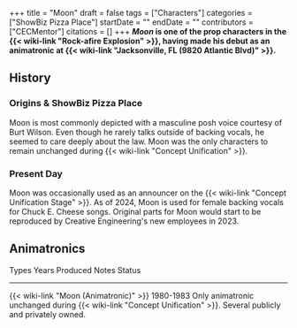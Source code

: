+++
title = "Moon"
draft = false
tags = ["Characters"]
categories = ["ShowBiz Pizza Place"]
startDate = ""
endDate = ""
contributors = ["CECMentor"]
citations = []
+++
***Moon* is one of the prop characters in the {{< wiki-link "Rock-afire Explosion" >}}, having made his debut as an animatronic at {{< wiki-link "Jacksonville, FL (9820 Atlantic Blvd)" >}}.**

## History

### Origins & ShowBiz Pizza Place

Moon is most commonly depicted with a masculine posh voice courtesy of Burt Wilson. Even though he rarely talks outside of backing vocals, he seemed to care deeply about the law. Moon was the only characters to remain unchanged during {{< wiki-link "Concept Unification" >}}.

### Present Day

Moon was occasionally used as an announcer on the {{< wiki-link "Concept Unification Stage" >}}. As of 2024, Moon is used for female backing vocals for Chuck E. Cheese songs. Original parts for Moon would start to be reproduced by Creative Engineering's new employees in 2023.

## Animatronics

  Types                                        Years Produced   Notes                                                                            Status
  -------------------------------------------- ---------------- -------------------------------------------------------------------------------- ---------------------------------------
  {{< wiki-link "Moon (Animatronic)" >}}   1980-1983        Only animatronic unchanged during {{< wiki-link "Concept Unification" >}}.   Several publicly and privately owned.
